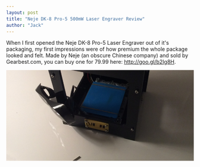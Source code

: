 ```yaml
---
layout: post
title: "Neje DK-8 Pro-5 500mW Laser Engraver Review"
author: "Jack"
---
```


When I first opened the Neje DK-8 Pro-5 Laser Engraver out of it's packaging, my first impressions were of how premium the whole package looked and felt. Made by Neje (an obscure Chinese company) and sold by Gearbest.com, you can buy one for 79.99 here: http://goo.gl/b2Ig8H.

![backup1](./assets/backup1.PNG)
